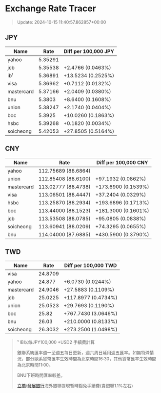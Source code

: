 # Exchange Rate Tracer

> Update: 2024-10-15 11:40:57.862857+00:00

## JPY

| Name       |    Rate | Diff per 100,000 JPY   |
|------------|---------|------------------------|
| yahoo      | 5.35291 |                        |
| jcb        | 5.35538 | +2.4766 (0.0463%)      |
| ib¹        | 5.36891 | +13.5234 (0.2525%)     |
| visa       | 5.36962 | +0.7112 (0.0132%)      |
| mastercard | 5.37166 | +2.0409 (0.0380%)      |
| bnu        | 5.3803  | +8.6400 (0.1608%)      |
| union      | 5.38247 | +2.1740 (0.0404%)      |
| boc        | 5.3925  | +10.0260 (0.1863%)     |
| hsbc       | 5.39268 | +0.1820 (0.0034%)      |
| soicheong  | 5.42053 | +27.8505 (0.5164%)     |

## CNY

| Name       | Rate                | Diff per 100,000 CNY   |
|------------|---------------------|------------------------|
| yahoo      | 112.75689	(88.6864) |                        |
| union      | 112.85408	(88.6100) | +97.1932 (0.0862%)     |
| mastercard | 113.02777	(88.4738) | +173.6900 (0.1539%)    |
| visa       | 113.06501	(88.4447) | +37.2404 (0.0329%)     |
| hsbc       | 113.25870	(88.2934) | +193.6896 (0.1713%)    |
| boc        | 113.44000	(88.1523) | +181.3000 (0.1601%)    |
| jcb        | 113.53508	(88.0785) | +95.0805 (0.0838%)     |
| soicheong  | 113.60941	(88.0209) | +74.3295 (0.0655%)     |
| bnu        | 114.04000	(87.6885) | +430.5900 (0.3790%)    |

## TWD

| Name       |    Rate | Diff per 100,000 TWD   |
|------------|---------|------------------------|
| visa       | 24.8709 |                        |
| yahoo      | 24.877  | +6.0730 (0.0244%)      |
| mastercard | 24.9046 | +27.5883 (0.1109%)     |
| jcb        | 25.0225 | +117.8977 (0.4734%)    |
| union      | 25.0523 | +29.7693 (0.1190%)     |
| boc        | 25.82   | +767.7430 (3.0646%)    |
| bnu        | 26.03   | +210.0000 (0.8133%)    |
| soicheong  | 26.3032 | +273.2500 (1.0498%)    |


> ¹ IB以每JPY100,000 +USD2 手續費計算
>
> 銀聯系統匯率週一至週五每日更新，週六周日延用週五匯率。如無特殊情況，部分歐系貨幣匯率生效時間為北京時間16:30，其他貨幣匯率生效時間為北京時間11:00。
>
> BNU下班時間匯率較差。
>
> [立橋](https://www.wlbank.com.mo/uploads/ueditor/file/20181211/1544536513900230.pdf)/[發展銀行](https://www.mdb.com.mo/Service_Charges_20230728.pdf)海外銀聯提現暫時豁免手續費(貴銀聯1.1%左右)


